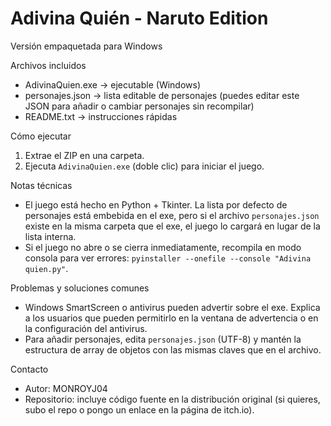 Adivina Quién - Naruto Edition
===============================

Versión empaquetada para Windows

Archivos incluidos
- AdivinaQuien.exe -> ejecutable (Windows)
- personajes.json -> lista editable de personajes (puedes editar este JSON para añadir o cambiar personajes sin recompilar)
- README.txt -> instrucciones rápidas

Cómo ejecutar
1. Extrae el ZIP en una carpeta.
2. Ejecuta `AdivinaQuien.exe` (doble clic) para iniciar el juego.

Notas técnicas
- El juego está hecho en Python + Tkinter. La lista por defecto de personajes está embebida en el exe, pero si el archivo `personajes.json` existe en la misma carpeta que el exe, el juego lo cargará en lugar de la lista interna.
- Si el juego no abre o se cierra inmediatamente, recompila en modo consola para ver errores: `pyinstaller --onefile --console "Adivina quien.py"`.

Problemas y soluciones comunes
- Windows SmartScreen o antivirus pueden advertir sobre el exe. Explica a los usuarios que pueden permitirlo en la ventana de advertencia o en la configuración del antivirus.
- Para añadir personajes, edita `personajes.json` (UTF-8) y mantén la estructura de array de objetos con las mismas claves que en el archivo.

Contacto
- Autor: MONROYJ04
- Repositorio: incluye código fuente en la distribución original (si quieres, subo el repo o pongo un enlace en la página de itch.io).